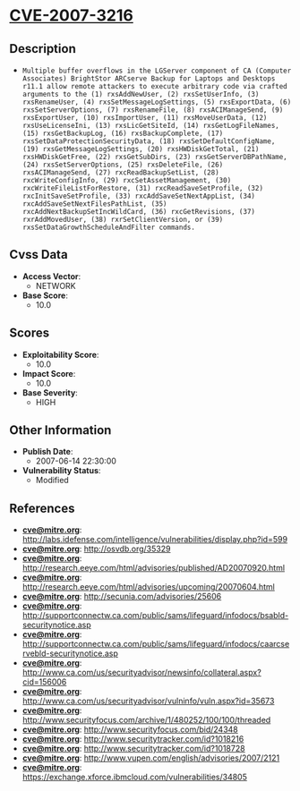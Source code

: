 
# [CVE-2007-3216](https://cve.mitre.org/cgi-bin/cvename.cgi?name=CVE-2007-3216)

## Description

- `Multiple buffer overflows in the LGServer component of CA (Computer Associates) BrightStor ARCserve Backup for Laptops and Desktops r11.1 allow remote attackers to execute arbitrary code via crafted arguments to the (1) rxsAddNewUser, (2) rxsSetUserInfo, (3) rxsRenameUser, (4) rxsSetMessageLogSettings, (5) rxsExportData, (6) rxsSetServerOptions, (7) rxsRenameFile, (8) rxsACIManageSend, (9) rxsExportUser, (10) rxsImportUser, (11) rxsMoveUserData, (12) rxsUseLicenseIni, (13) rxsLicGetSiteId, (14) rxsGetLogFileNames, (15) rxsGetBackupLog, (16) rxsBackupComplete, (17) rxsSetDataProtectionSecurityData, (18) rxsSetDefaultConfigName, (19) rxsGetMessageLogSettings, (20) rxsHWDiskGetTotal, (21) rxsHWDiskGetFree, (22) rxsGetSubDirs, (23) rxsGetServerDBPathName, (24) rxsSetServerOptions, (25) rxsDeleteFile, (26) rxsACIManageSend, (27) rxcReadBackupSetList, (28) rxcWriteConfigInfo, (29) rxcSetAssetManagement, (30) rxcWriteFileListForRestore, (31) rxcReadSaveSetProfile, (32) rxcInitSaveSetProfile, (33) rxcAddSaveSetNextAppList, (34) rxcAddSaveSetNextFilesPathList, (35) rxcAddNextBackupSetIncWildCard, (36) rxcGetRevisions, (37) rxrAddMovedUser, (38) rxrSetClientVersion, or (39) rxsSetDataGrowthScheduleAndFilter commands.`

## Cvss Data

- **Access Vector**:
  - NETWORK
- **Base Score**:
  - 10.0

## Scores

- **Exploitability Score**:
  - 10.0
- **Impact Score**:
  - 10.0
- **Base Severity**:
  - HIGH

## Other Information

- **Publish Date**:
  - 2007-06-14 22:30:00
- **Vulnerability Status**:
  - Modified

## References

- **cve@mitre.org**: http://labs.idefense.com/intelligence/vulnerabilities/display.php?id=599
- **cve@mitre.org**: http://osvdb.org/35329
- **cve@mitre.org**: http://research.eeye.com/html/advisories/published/AD20070920.html
- **cve@mitre.org**: http://research.eeye.com/html/advisories/upcoming/20070604.html
- **cve@mitre.org**: http://secunia.com/advisories/25606
- **cve@mitre.org**: http://supportconnectw.ca.com/public/sams/lifeguard/infodocs/bsabld-securitynotice.asp
- **cve@mitre.org**: http://supportconnectw.ca.com/public/sams/lifeguard/infodocs/caarcservebld-securitynotice.asp
- **cve@mitre.org**: http://www.ca.com/us/securityadvisor/newsinfo/collateral.aspx?cid=156006
- **cve@mitre.org**: http://www.ca.com/us/securityadvisor/vulninfo/vuln.aspx?id=35673
- **cve@mitre.org**: http://www.securityfocus.com/archive/1/480252/100/100/threaded
- **cve@mitre.org**: http://www.securityfocus.com/bid/24348
- **cve@mitre.org**: http://www.securitytracker.com/id?1018216
- **cve@mitre.org**: http://www.securitytracker.com/id?1018728
- **cve@mitre.org**: http://www.vupen.com/english/advisories/2007/2121
- **cve@mitre.org**: https://exchange.xforce.ibmcloud.com/vulnerabilities/34805
